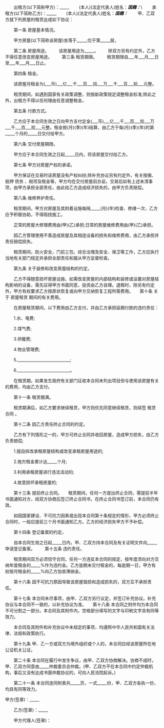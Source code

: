 
 　　出租方(以下简称甲方)：_____ 　　(本人)(法定代表人)姓名：_____国籍：_____\ 　　承租方(以下简称乙方)：_____ 　　(本人)(法定代表人)姓名：_____国籍：_____ 　　甲、乙双方就下列房屋的租赁达成如下协议：
 
 　　第一条 房屋基本情况。
 
 　　甲方房屋(以下简称该房屋)坐落于_____;位于第_____层，
 
 　　第二条 房屋用途。 　　该房屋用途为_____。 　　除双方另有约定外，乙方不得任意改变房屋用途。 　　第三条 租赁期限。 　　租赁期限自___年___月___日至___年___月___日止。
 
 　　第四条 租金。
 
 　　该房屋月租金为(___币)___亿___千___百___拾___万___千___百___拾___元整。
 
 　　租赁期间，如遇到国家有关政策调整，则按新政策规定调整租金标准;除此之外，出租方不得以任何理由任意调整租金。
 
 　　第五条 付款方式。
 
 　　乙方应于本合同生效之日向甲方支付定金(___币)___亿___千___百___拾___万___千___百___拾___元整。租金按(月)(季)(年)结算，由乙方于每(月)(季)(年)的第_____个月的_____日交付给甲方。
 
 　　第六条 交付房屋期限。
 
 　　甲方应于本合同生效之日起_____日内，将该房屋交付给乙方。
 
 　　第七条 甲方对房屋产权的承诺。
 
 　　甲方保证在交易时该房屋没有产权纠纷;除补充协议另有约定外，有关按揭、抵押
债务
、税项及租金等，甲方均在交付房屋前办妥。交易后如有上述未清事项，由甲方承担全部责任，由此给乙方造成经济损失的，由甲方负责赔偿。
 
 　　第八条 维修养护责任。
 
 　　租赁期间，甲方对房屋及其附着设施每隔_____(月)(年)检查、修缮一次，乙方应予积极协助，不得阻挠施工。
 
 　　正常的房屋大修理费用由(甲)(乙)承担;日常的房屋维修费用由(甲)(乙)承担。
 
 　　因乙方管理使用不善造成房屋及其相连设备的损失和维修费用，由乙方承担并责任赔偿损失。
 
 　　租赁期间，防火安全，门前三包，综合治理及安全、保卫等工作，乙方应执行当地有关部门规定并承担全部责任和服从甲方监督检查。
 
 　　第九条 关于装修和改变房屋结构的约定。
 
 　　乙方不得随意损坏房屋设施，如需改变房屋的内部结构和装修或设置对房屋结构影响的设备，需先征得甲方书面同意，投资由乙方自理。退租时，除另有约定外，甲方有权要求乙方按原状恢复或向甲方交纳恢复工程所需费用。　　第十条 关于
房屋租赁
期间的有关费用。
 
 　　在房屋租赁期间，以下费用由乙方支付，并由乙方承担延期付款的违约责任：
 
 　　1.水、电费;
 
 　　2.煤气费;
 
 　　3.供暖费;
 
 　　4.物业管理费;
 
 　　5.___________________________;
 
 　　6.___________________________。
 
 　　在租赁期，如果发生政府有关部门征收本合同未列出项目但与使用该房屋有关的费用，均由乙方支付。
 
 　　第十一条 租赁期满。
 
 　　租赁期满后，如乙方要求继续租赁，甲方则优先同意继续租赁，则续签
租赁合同
。
 
 　　第十二条 因乙方责任终止合同的约定。
 
 　　乙方有下列情形之一的，甲方可终止合同并收回房屋，造成甲方损失，由乙方负责赔偿;
 
 　　1.擅自拆改承租房屋结构或改变承租房屋用途的;
 
 　　2.拖欠租金累计达_____个月;
 
 　　3.利用承租房屋进行违法活动的;
 
 　　4.故意损坏承租房屋的;
 
 　　第十三条 提前终止合同。　　租赁期间，任何一方提出终止合同，需提前半年书面通知对方，经双方协商后签订终止合同书，在终止合同书签订前，本合同仍有效。
 
 　　如因国家建设、不可抗力因素或出现本合同第十条规定的情形，甲方必须终止合同时，一般应提前三个月书面通知乙方。乙方的经济损失甲方不予补偿。
 
 　　第十四条 登记备案的约定。
 
 　　自本合同生效之日起_____日内，甲、乙双方持本合同及有关证明文件向_____申请登记备案。 　　第十五条 违约责任。
 
 　　租赁期间双方必须信守合同，任何一方违反本合同的规定，按年度须向对方交纳年度租金的_____%作为违约金。乙方逾期未交付租金的，每逾期一日，甲方有权按月租金的_____%向乙方加收滞纳金。
 
 　　第十六条 因不可抗力原因导致该房屋毁损和造成损失的，双方互不承担责任。
 
 　　第十七条 本合同未尽事项，由甲、乙双方另行议定，并签订补充协议。补充协议与本合同不一致的，以补充协议为准。　　第十八条 本合同之附件均为本合同不可分割之一部分。本合同及其附件内，空格部分填写的文字与印刷文字具有同等效力。
 
 　　本合同及其附件和补充协议中未规定的事项，均遵照中华人民共和国有关法律、法规和政策执行。
 
 　　第十九条 甲、乙一方或双方为境外组织或个人的，本合同应经该房屋所在地公证机关公证。
 
 　　第二十条 本合同在履行中发生争议，由甲、乙双方协商解决。协商不成时，甲、乙双方同意由_____仲裁委员会仲裁。(甲、乙双方不在本合同中约定仲裁机构，事后又没有达成书面仲裁协议的，可向人民法院起诉。)
 
 　　第二十一条 本合同连同附表共_____页，一式_____份，甲、乙双方各执一份，均具有同等效力。 　　
 
 甲方(签章)：_____
 
 　　乙方(签章)：_____
 
 　　甲方代理人(签章)：
 
 

 
 
 
 
 
  


  
 

  


  


  
 
 
 
 

